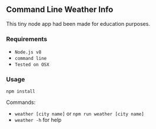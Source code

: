 ## Command Line Weather Info

This tiny node app had been made for education purposes.

### Requirements
- `Node.js v8`
- `command line`
- `Tested on OSX`

### Usage
`npm install`

Commands:
- `weather [city name]` or `npm run weather [city name]`
- `weather -h` for help
